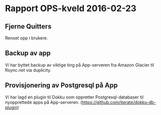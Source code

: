 # Rapport OPS-kveld 2016-02-23

## Fjerne Quitters

Renset opp i brukere.

## Backup av app

Vi har byttet backup av viktige ting på App-serveren fra Amazon Glacier til Rsync.net via
duplicity.

## Provisjonering av Postgresql på App

Vi har lagd en plugin til Dokku som oppretter Postgresql-databaser til
nyopprettede apps på App-serveren. (https://github.com/iterate/dokku-db-plugin)

